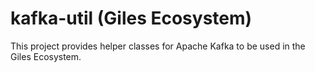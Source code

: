 # kafka-util (Giles Ecosystem)

This project provides helper classes for Apache Kafka to be used in the Giles Ecosystem.
